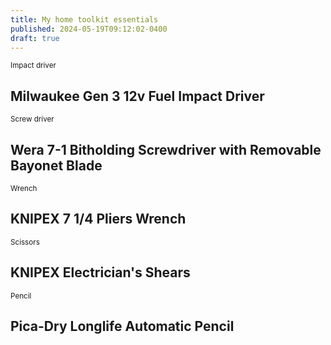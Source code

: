 ```yaml
---
title: My home toolkit essentials
published: 2024-05-19T09:12:02-0400
draft: true
---
```


<small>Impact driver</small>

## Milwaukee Gen 3 12v Fuel Impact Driver

<small>Screw driver</small>

## Wera 7-1 Bitholding Screwdriver with Removable Bayonet Blade

<small>Wrench</small>

## KNIPEX 7 1/4 Pliers Wrench

<small>Scissors</small>

## KNIPEX Electrician's Shears

<small>Pencil</small>

## Pica-Dry Longlife Automatic Pencil
